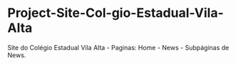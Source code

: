 # Project-Site-Col-gio-Estadual-Vila-Alta
Site do Colégio Estadual Vila Alta - Paginas: Home - News - Subpáginas de News.
